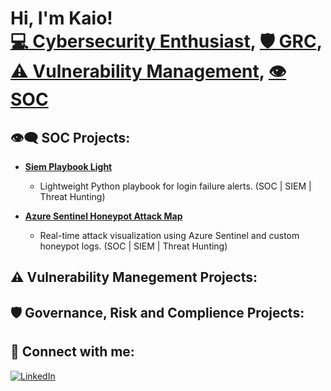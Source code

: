 <h1>Hi, I'm Kaio! <br/><a  href="https://github.com/Dayvison07">💻 Cybersecurity Enthusiast</a>, <a href="https://github.com/Dayvison07">🛡️ GRC</a>, <a  href="https://github.com/Dayvison07">⚠️ Vulnerability Management</a>, <a  href="https://github.com/Dayvison07">👁️ SOC </a></h1>

<h2>👁️‍🗨️ SOC Projects:</h2>

- **[Siem Playbook Light](https://github.com/Dayvison07/siem-playbook-light)**
  - Lightweight Python playbook for login failure alerts. (SOC | SIEM | Threat Hunting)

- **[Azure Sentinel Honeypot Attack Map]()**
  - Real-time attack visualization using Azure Sentinel and custom honeypot logs. (SOC | SIEM | Threat Hunting)
  
<h2>⚠️ Vulnerability Manegement Projects:</h2>

<h2>🛡️ Governance, Risk and Complience Projects:</h2>


<h2> 🤳 Connect with me:</h2>


[![LinkedIn](https://img.shields.io/badge/LinkedIn-Profile-blue?style=flat&logo=linkedin)](https://www.linkedin.com/in/kaiodayvison/)

[linkedin]: https://www.linkedin.com/in/kaiodayvison/

